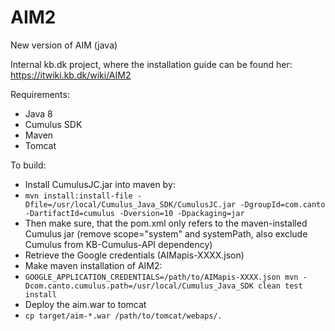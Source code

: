 # AIM2
New version of AIM (java)

Internal kb.dk project, where the installation guide can be found her: https://itwiki.kb.dk/wiki/AIM2


Requirements:
- Java 8
- Cumulus SDK
- Maven
- Tomcat


To build:

* Install CumulusJC.jar into maven by: 
 * `mvn install:install-file -Dfile=/usr/local/Cumulus_Java_SDK/CumulusJC.jar -DgroupId=com.canto -DartifactId=cumulus -Dversion=10 -Dpackaging=jar`
 * Then make sure, that the pom.xml only refers to the maven-installed Cumulus jar (remove scope="system" and systemPath, also exclude Cumulus from KB-Cumulus-API dependency)
* Retrieve the Google credentials (AIMapis-XXXX.json)
* Make maven installation of AIM2:
 * `GOOGLE_APPLICATION_CREDENTIALS=/path/to/AIMapis-XXXX.json mvn -Dcom.canto.cumulus.path=/usr/local/Cumulus_Java_SDK clean test install`
* Deploy the aim.war to tomcat
 * `cp target/aim-*.war /path/to/tomcat/webaps/.`


